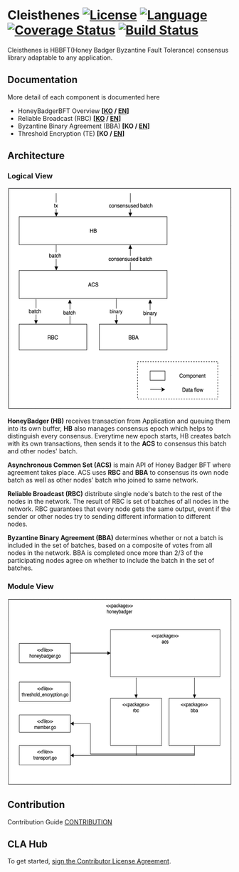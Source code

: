 # Cleisthenes [![License](https://img.shields.io/badge/License-Apache%202.0-green.svg)](https://opensource.org/licenses/Apache-2.0) [![Language](https://img.shields.io/badge/language-go-blue.svg)](https://golang.org) [![Coverage Status](https://coveralls.io/repos/github/DE-labtory/cleisthenes/badge.svg?branch=develop)](https://coveralls.io/github/DE-labtory/cleisthenes?branch=develop) [![Build Status](https://travis-ci.com/DE-labtory/cleisthenes.svg?branch=develop)](https://travis-ci.com/DE-labtory/cleisthenes)

Cleisthenes is HBBFT(Honey Badger Byzantine Fault Tolerance) consensus library adaptable to any application.

## Documentation

More detail of each component is documented here

* HoneyBadgerBFT Overview **[[KO](./docs/HONEYBADGER-KO.md) / [EN]((./docs/HONEYBADGER-EN.md))]**
* Reliable Broadcast (RBC) **[[KO](./docs/RBC-KR.md) / [EN](./docs/RBC-EN.md)]**
* Byzantine Binary Agreement (BBA) **[KO / [EN](./docs/BBA-EN.md)]**
* Threshold Encryption (TE) **[KO / [EN](./docs/THRESHOLD_ENCRYPTION-EN.md)]**


## Architecture

### Logical View

<p align="center">
    	<img src="./img/cleisthenes-logical-view.png" width="600" height="500"></img>
</p>



**HoneyBadger (HB)** receives transaction from Application and queuing them into its own buffer, **HB** also manages consensus epoch which helps to distinguish every consensus. Everytime new epoch starts, HB creates batch with its own transactions, then sends it to the **ACS** to consensus this batch and other nodes' batch.

**Asynchronous Common Set (ACS)** is main API of Honey Badger BFT where agreement takes place. ACS uses **RBC** and **BBA** to consensus its own node batch as well as other nodes' batch who joined to same network.

**Reliable Broadcast (RBC)** distribute single node's batch to the rest of the nodes in the network. The result of RBC is set of batches of all nodes in the network. RBC guarantees that every node gets the same output, event if the sender or other nodes try to sending different information to different nodes.

**Byzantine Binary Agreement (BBA)** determines whether or not a batch is included in the set of batches, based on a composite of votes from all nodes in the network. BBA is completed once more than 2/3 of the participating nodes agree on whether to include the batch in the set of batches.


### Module View

<p align="center">
    	<img src="./img/cleisthenes-module-view.png" width="600" height="420"></img>
</p>

## Contribution
Contribution Guide
[CONTRIBUTION](CONTRIBUTING.md)

## CLA Hub

To get started, <a href="https://www.clahub.com/agreements/DE-labtory/cleisthenes">sign the Contributor License Agreement</a>.